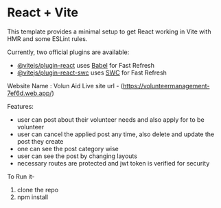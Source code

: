 # React + Vite

This template provides a minimal setup to get React working in Vite with HMR and some ESLint rules.

Currently, two official plugins are available:

- [@vitejs/plugin-react](https://github.com/vitejs/vite-plugin-react/blob/main/packages/plugin-react/README.md) uses [Babel](https://babeljs.io/) for Fast Refresh
- [@vitejs/plugin-react-swc](https://github.com/vitejs/vite-plugin-react-swc) uses [SWC](https://swc.rs/) for Fast Refresh

Website Name : Volun Aid
Live site url - (https://volunteermanagement-7ef6d.web.app/)

Features:
- user can post about their volunteer needs and also apply for to be volunteer
- user can cancel the applied post any time, also delete and update the post they create
- one can see the post category wise
- user can see the post by changing layouts
- necessary routes are protected and jwt token is verified for security


To Run it-
1. clone the repo
2. npm install
